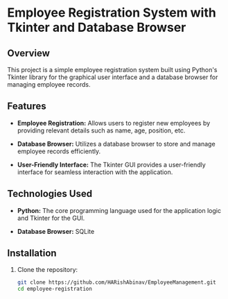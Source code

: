 # Employee Registration System with Tkinter and Database Browser

## Overview

This project is a simple employee registration system built using Python's Tkinter library for the graphical user interface and a database browser for managing employee records.

## Features

- **Employee Registration:** Allows users to register new employees by providing relevant details such as name, age, position, etc.

- **Database Browser:** Utilizes a database browser to store and manage employee records efficiently.

- **User-Friendly Interface:** The Tkinter GUI provides a user-friendly interface for seamless interaction with the application.

## Technologies Used

- **Python:** The core programming language used for the application logic and Tkinter for the GUI.

- **Database Browser:** SQLite

## Installation

1. Clone the repository:

   ```bash
   git clone https://github.com/HARishAbinav/EmployeeManagement.git
   cd employee-registration
